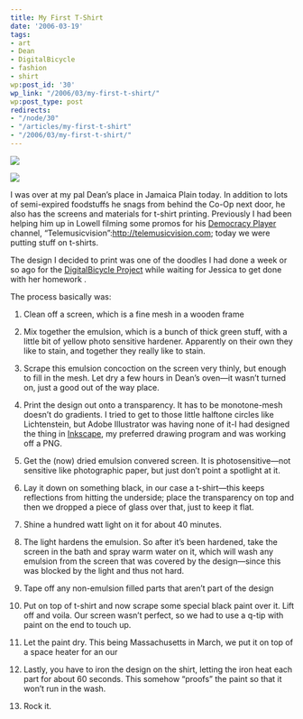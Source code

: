 ```yaml
---
title: My First T-Shirt
date: '2006-03-19'
tags:
- art
- Dean
- DigitalBicycle
- fashion
- shirt
wp:post_id: '30'
wp_link: "/2006/03/my-first-t-shirt/"
wp:post_type: post
redirects:
- "/node/30"
- "/articles/my-first-t-shirt"
- "/2006/03/my-first-t-shirt/"
---
```


[ ![](http://farm1.static.flickr.com/52/115055650_4e87ffadf4.jpg) ](http://www.flickr.com/photos/atomicworkshop/115055650/)

  [ ![](http://farm1.static.flickr.com/38/115054845_9f6bf03a4a.jpg) ](http://www.flickr.com/photos/atomicworkshop/115054845/)

I was over at my pal Dean’s place in Jamaica Plain today. In addition to lots of semi-expired foodstuffs he snags from behind the Co-Op next door, he also has the screens and materials for t-shirt printing. Previously I had been helping him up in Lowell filming some promos for his [Democracy Player](http://getdemocracy.com) channel, “Telemusicvision”:http://telemusicvision.com; today we were putting stuff on t-shirts.

The design I decided to print was one of the doodles I had done a week or so ago for the [DigitalBicycle Project](http://Digitalbicycle.com) while waiting for Jessica to get done with her homework .

The process basically was:


1. Clean off a screen, which is a fine mesh in a wooden frame

2. Mix together the emulsion, which is a bunch of thick green stuff, with a little bit of yellow photo sensitive hardener. Apparently on their own they like to stain, and together they really like to stain.

3. Scrape this emulsion concoction on the screen very thinly, but enough to fill in the mesh. Let dry a few hours in Dean’s oven—it wasn’t turned on, just a good out of the way place.

4. Print the design out onto a transparency. It has to be monotone-mesh doesn’t do gradients. I tried to get to those little halftone circles like Lichtenstein, but Adobe Illustrator was having none of it-I had designed the thing in [Inkscape](http://inkscape.org), my preferred drawing program and was working off a PNG.

5. Get the (now) dried emulsion convered screen. It is photosensitive—not sensitive like photographic paper, but just don’t point a spotlight at it.

6. Lay it down on something black, in our case a t-shirt—this keeps reflections from hitting the underside; place the transparency on top and then we dropped a piece of glass over that, just to keep it flat.

7. Shine a hundred watt light on it for about 40 minutes.

8. The light hardens the emulsion. So after it’s been hardened, take the screen in the bath and spray warm water on it, which will wash any emulsion from the screen that was covered by the design—since this was blocked by the light and thus not hard.

9. Tape off any non-emulsion filled parts that aren’t part of the design

10. Put on top of t-shirt and now scrape some special black paint over it. Lift off and voila. Our screen wasn’t perfect, so we had to use a q-tip with paint on the end to touch up.

11. Let the paint dry. This being Massachusetts in March, we put it on top of a space heater for an our

12. Lastly, you have to iron the design on the shirt, letting the iron heat each part for about 60 seconds. This somehow “proofs” the paint so that it won’t run in the wash.

13. Rock it.

